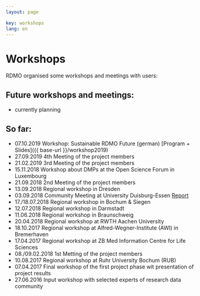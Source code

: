 ```yaml
---
layout: page

key: workshops
lang: en
---
```


Workshops
=========

RDMO organised some workshops and meetings with users:

Future workshops and meetings:
-----------------------------------------------

* currently planning

So far:
--------------------------------------------

* 07.10.2019 Workshop: Sustainable RDMO Future (german) [Program + Slides]({{ base-url }}/workshop2019)
* 27.09.2019 4th Meeting of the project members
* 21.02.2019 3rd Meeting of the project members
* 15.11.2018 Workshop about DMPs at the Open Science Forum in Luxembourg
* 21.09.2018 2nd Meeting of the project members
* 13.09.2018 Regional workshop in Dresden
* 03.09.2018 Community Meeting at University Duisburg-Essen [Report](http://www.forschungsdaten.org/index.php/Erstes_Community-Treffen)
* 17./18.07.2018 Regional workshop in Bochum & Siegen
* 12.07.2018 Regional workshop in Darmstadt
* 11.06.2018 Regional workshop in Braunschweig
* 20.04.2018 Regional workshop at RWTH Aachen University
* 18.10.2017 Regional workshop at Alfred-Wegner-Institute (AWI) in Bremerhaven
* 17.04.2017 Regional workshop at ZB Med Information Centre for Life Sciences
* 08./09.02.2018 1st Metting of the project members
* 10.08.2017 Regional workshop at Ruhr University Bochum (RUB)
* 07.04.2017 Final workshop of the first project phase wit presentation of project results
* 27.06.2016 Input workshop with selected experts of research data community
